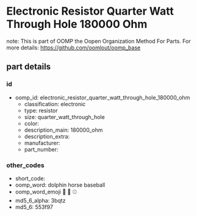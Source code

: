 # Electronic Resistor Quarter Watt Through Hole 180000 Ohm  

note: This is part of OOMP the Oopen Organization Method For Parts. For more details: https://github.com/oomlout/oomp_base

##  part details





### id
* oomp_id: electronic_resistor_quarter_watt_through_hole_180000_ohm
  * classification: electronic
  * type: resistor
  * size: quarter_watt_through_hole
  * color: 
  * description_main: 180000_ohm
  * description_extra: 
  * manufacturer: 
  * part_number: 

### other_codes
* short_code: 
* oomp_word: dolphin horse baseball
* oomp_word_emoji :dolphin: :horse: :baseball:
* md5_6_alpha: 3bqtz
* md5_6: 553f97